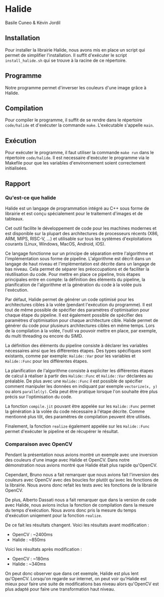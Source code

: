 # Halide

Basile Cuneo & Kévin Jordil

## Installation

Pour installer la librairie Halide, nous avons mis en place un script qui permet de simplifier l'installation. Il suffit d'exécuter le script `install_halide.sh` qui se trouve à la racine de ce répertoire.

## Programme

Notre programme permet d'inverser les couleurs d'une image grâce à Halide.

## Compilation

Pour compiler le programme, il suffit de se rendre dans le répertoire `code/halide` et d'exécuter la commande `make`. L'exécutable s'appelle `main`.

## Exécution

Pour exécuter le programme, il faut utiliser la commande `make run` dans le répertoire `code/halide`. Il est necessaire d'exécuter le programme via le Makefile pour que les variables d'environnement soient correctement initialisées.

## Rapport

### Qu'est-ce que halide 

Halide est un langage de programmation intégré au C++ sous forme de librairie et est conçu spécialement pour le traitement d'images et de tableaux. 

Cet outil facilite le développement de code pour les machines modernes et est disponible sur la plupart des architectures de processeurs récents (X86, ARM, MIPS, RISC-V, ...) et utilisable sur tous les systèmes d'exploitations courants (Linux, Windows, MacOS, Android, iOS).

Ce langage fonctionne sur un principe de séparation entre l'algorithme et l'implémentation sous forme de pipeline. L'algorithme est décrit dans un langage de haut niveau et l'implémentation est décrite dans un langage de bas niveau. Cela permet de séparer les préoccupations et de faciliter la réutilisation du code. Pour mettre en place ce pipeline, trois étapes principales entre en compte: la définition des éléments du pipeline, la planification de l'algorithme et la génération du code à la volée puis l'exécution.

Par défaut, Halide permet de générer un code optimisé pour les architectures cibles à la volée (pendant l'exécution du programme). Il est tout de même possible de spécifier des paramètres d'optimisation pour chaque étape du pipeline. Il est également possible de spécifier des paramètres d'optimisation pour chaque architecture cible. Halide permet de générer du code pour plusieurs architectures cibles en même temps. Lors de la compilation à la volée, l'outil va pouvoir mettre en place, par exemple, du multi threading ou encore du SIMD.

La définition des éléments du pipeline consiste à déclarer les variables nécessaires ainsi que les différentes étapes. Des types spécifiques sont existants, comme par exemple: `Halide::Var` pour les variables et `Halide::Func` pour les différentes étapes.

La planification de l'algorithme consiste à expliciter les différentes étapes de calcul à réaliser à partir des `Halide::Func` et `Halide::Var` déclarées au préalable. De plus avec une `Halide::Func` il est possible de spécifier comment manipuler les données en indiquant par exemple `vectorize(x, y)` ou alors `parallel(y)`. Cela peut être pratique lorsque l'on souhaite être plus précis sur l'optimisation du code.

La fonction `compile.jit` pouvant être appelée sur les `Halide::Func` permet la génération à la volée du code nécessaire à l'étape décrite. Comme mentionné plus tôt, des paramètres de compilation peuvent être utilisés.

Finalement, la fonction `realize` également appelée sur les `Halide::Func` permet d'exécuter le pipeline et de récupérer le résultat.

### Comparaison avec OpenCV

Pendant la présentation nous avions montré un exemple avec une inversion des couleurs d'une image avec Halide et OpenCV. Dans notre démonstration nous avions montré que Halide était plus rapide qu'OpenCV. 

Cependant, Bruno nous a fait remarquer que nous avions fait l'inversion des couleurs avec OpenCV avec des boucles for plutôt qu'avec les fonctions de la librairie. Nous avons donc refait les tests avec les fonctions de la librairie OpenCV.

De plus, Alberto Dassati nous a fait remarquer que dans la version de code avec Halide, nous avions inclus la fonction de compilation dans la mesure du temps d'exécution. Nous avons donc pris la mesure du temps d'exécution uniqement pour la fonction `realize`.

De ce fait les résultats changent. Voici les résultats avant modification :
* OpenCV : ~2400ms
* Halide : ~850ms

Voici les résultats après modification :
* OpenCV : ~180ms
* Halide : ~340ms

On peut donc observer que dans cet exemple, Halide est plus lent qu'OpenCV. Lorsqu'on regarde sur internet, on peut voir qu'Halide est mieux pour faire une suite de modifications bas niveau alors qu'OpenCV est plus adapté pour faire une transformation haut niveau.